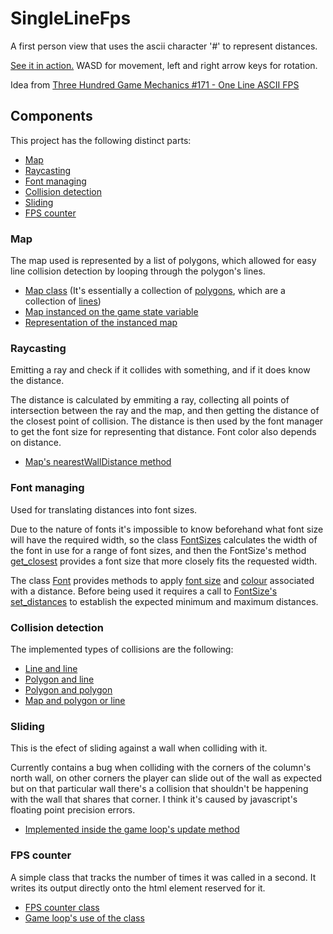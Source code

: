 # SingleLineFps
A first person view that uses the ascii character '#' to represent distances.

[See it in action.](https://MalAmen666.github.com/SingleLineFps/)
WASD for movement, left and right arrow keys for rotation.

Idea from [Three Hundred Game Mechanics #171 - One Line ASCII FPS](http://www.squidi.net/three/entry.php?id=171)

## Components
This project has the following distinct parts:
* [Map](#Map)
* [Raycasting](#Raycasting)
* [Font managing](#Font-managing)
* [Collision detection](#Collision-detection)
* [Sliding](#Sliding)
* [FPS counter](#FPS-counter)

### Map
The map used is represented by a list of polygons, which allowed for easy line collision detection by looping through the polygon's lines.

* [Map class](script/geometry/map.js) (It's essentially a collection of [polygons](script/geometry/polygon.js), which are a collection of [lines](script/geometry/line.js))
* [Map instanced on the game state variable](script/onload.js#L23)
* [Representation of the instanced map](map_preview.png)

### Raycasting
Emitting a ray and check if it collides with something, and if it does know the distance.

The distance is calculated by emmiting a ray, collecting all points of intersection between the ray and the map, and then getting the distance of the closest point of collision.
The distance is then used by the font manager to get the font size for representing that distance. Font color also depends on distance.

* [Map's nearestWallDistance method](script/geometry/map.js#L27)

### Font managing
Used for translating distances into font sizes.

Due to the nature of fonts it's impossible to know beforehand what font size will have the required width, so the class [FontSizes](script/graphics/font/fontsizes.js) calculates the width of the font in use for a range of font sizes, and then the FontSize's method [get_closest](script/graphics/font/fontsizes.js#L37) provides a font size that more closely fits the requested width.

The class [Font](script/graphics/font/font.js) provides methods to apply [font size](script/graphics/font/font.js#L16) and [colour](script/graphics/font/font.js#L24) associated with a distance.
Before being used it requires a call to [FontSize's set_distances](script/graphics/font/fontsizes.js#L42) to establish the expected minimum and maximum distances.

### Collision detection
The implemented types of collisions are the following:
* [Line and line](script/geometry/line.js#L53)
* [Polygon and line](script/geometry/polygon.js#L40)
* [Polygon and polygon](script/geometry/polygon.js#L53)
* [Map and polygon or line](script/geometry/map.js#L15)

### Sliding
This is the efect of sliding against a wall when colliding with it.

Currently contains a bug when colliding with the corners of the column's north wall, on other corners the player can slide out of the wall as expected but on that particular wall there's a collision that shouldn't be happening with the wall that shares that corner. I think it's caused by javascript's floating point precision errors.

* [Implemented inside the game loop's update method](script/onload.js#L164)

### FPS counter
A simple class that tracks the number of times it was called in a second.
It writes its output directly onto the html element reserved for it.

* [FPS counter class](script/graphics/fpscounter.js)
* [Game loop's use of the class](script/onload.js#L101)

